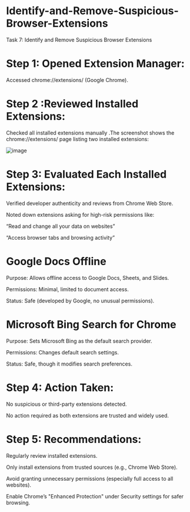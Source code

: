 # Identify-and-Remove-Suspicious-Browser-Extensions

Task 7: Identify and Remove Suspicious Browser Extensions

# Step 1: Opened Extension Manager:

Accessed chrome://extensions/ (Google Chrome).

# Step 2 :Reviewed Installed Extensions:

Checked all installed extensions manually .The screenshot shows the chrome://extensions/ page listing two installed extensions:

![image](https://github.com/user-attachments/assets/ae4cc56f-38a3-4b10-bed6-05deb6e919cd)


# Step 3: Evaluated Each Installed Extensions:

Verified developer authenticity and reviews from Chrome Web Store.

Noted down extensions asking for high-risk permissions like:

“Read and change all your data on websites”

“Access browser tabs and browsing activity”


# Google Docs Offline

Purpose: Allows offline access to Google Docs, Sheets, and Slides.

Permissions: Minimal, limited to document access.

Status: Safe (developed by Google, no unusual permissions).

# Microsoft Bing Search for Chrome

Purpose: Sets Microsoft Bing as the default search provider.

Permissions: Changes default search settings.

Status:  Safe, though it modifies search preferences.

# Step 4: Action Taken:

No suspicious or third-party extensions detected.

No action required as both extensions are trusted and widely used.

# Step 5:  Recommendations:

Regularly review installed extensions.

Only install extensions from trusted sources (e.g., Chrome Web Store).

Avoid granting unnecessary permissions (especially full access to all websites).

Enable Chrome’s "Enhanced Protection" under Security settings for safer browsing.



